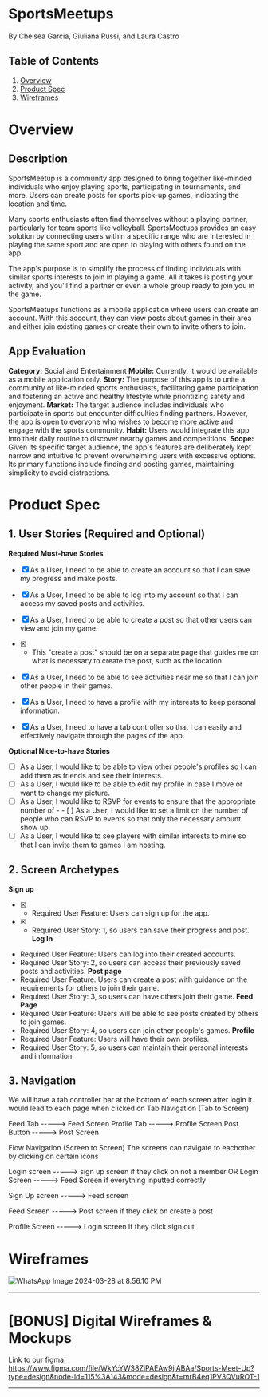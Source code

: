 # SportsMeetups

By Chelsea Garcia, Giuliana Russi, and Laura Castro

## Table of Contents

1. [Overview](#Overview)
2. [Product Spec](#Product-Spec)
3. [Wireframes](#Wireframes)

# Overview
## Description
SportsMeetup is a community app designed to bring together like-minded individuals who enjoy playing sports, participating in tournaments, and more. Users can create posts for sports pick-up games, indicating the location and time. 

Many sports enthusiasts often find themselves without a playing partner, particularly for team sports like volleyball. SportsMeetups provides an easy solution by connecting users within a specific range who are interested in playing the same sport and are open to playing with others found on the app.

The app's purpose is to simplify the process of finding individuals with similar sports interests to join in playing a game. All it takes is posting your activity, and you'll find a partner or even a whole group ready to join you in the game.

SportsMeetups functions as a mobile application where users can create an account. With this account, they can view posts about games in their area and either join existing games or create their own to invite others to join.

## App Evaluation
**Category:** Social and Entertainment
**Mobile:** Currently, it would be available as a mobile application only.
**Story:** The purpose of this app is to unite a community of like-minded sports enthusiasts, facilitating game participation and fostering an active and healthy lifestyle while prioritizing safety and enjoyment.
**Market:** The target audience includes individuals who participate in sports but encounter difficulties finding partners. However, the app is open to everyone who wishes to become more active and engage with the sports community.
**Habit:** Users would integrate this app into their daily routine to discover nearby games and competitions.
**Scope:** Given its specific target audience, the app's features are deliberately kept narrow and intuitive to prevent overwhelming users with excessive options. Its primary functions include finding and posting games, maintaining simplicity to avoid distractions.



# Product Spec


## 1. User Stories (Required and Optional)

**Required Must-have Stories**

- [X] As a User, I need to be able to create an account so that I can save my progress and make posts.
- [X] As a User, I need to be able to log into my account so that I can access my saved posts and activities.
- [X] As a User, I need to be able to create a post so that other users can view and join my game.
- [X] * This "create a post" should be on a separate page that guides me on what is necessary to create the post, such as the location.
- [X] As a User, I need to be able to see activities near me so that I can join other people in their games.
- [X] As a User, I need to have a profile with my interests to keep personal information.
- [X] As a User, I need to have a tab controller so that I can easily and effectively navigate through the pages of the app.


**Optional Nice-to-have Stories**

- [ ] As a User, I would like to be able to view other people's profiles so I can add them as friends and see their interests.
- [ ] As a User, I would like to be able to edit my profile in case I move or want to change my picture.
- [ ] As a User, I would like to RSVP for events to ensure that the appropriate number of - - [ ] As a User, I would like to set a limit on the number of people who can RSVP to events so that only the necessary amount show up.
- [ ] As a User, I would like to see players with similar interests to mine so that I can invite them to games I am hosting.

## 2. Screen Archetypes
**Sign up**
- [X] * Required User Feature: Users can sign up for the app.
- [X] * Required User Story: 1, so users can save their progress and post.
**Log In**
 *  Required User Feature: Users can log into their created accounts.
 *  Required User Story: 2, so users can access their previously saved posts and activities.
**Post page**
 *  Required User Feature: Users can create a post with guidance on the requirements for others to join their game.
 *  Required User Story: 3, so users can have others join their game.
**Feed Page**
 *  Required User Feature: Users will be able to see posts created by others to join games.
 *  Required User Story: 4, so users can join other people's games.
**Profile**
 *  Required User Feature: Users will have their own profiles.
 *  Required User Story: 5, so users can maintain their personal interests and information.


## 3. Navigation
We will have a tab controller bar at the bottom of each screen after login it would lead to each page when clicked on
Tab Navigation (Tab to Screen)

Feed Tab    -----> Feed Screen
Profile Tab -----> Profile Screen
Post Button    -----> Post Screen


Flow Navigation (Screen to Screen)
The screens can navigate to eachother by clicking on certain icons

Login screen -----> sign up screen if they click on not a member 
OR
Login Screen -----> Feed Screen if everything inputted correctly

Sign Up screen -----> Feed screen

Feed Screen -----> Post screen if they click on create a post 

Profile Screen -----> Login screen if they click sign out


# Wireframes
![WhatsApp Image 2024-03-28 at 8.56.10 PM](https://hackmd.io/_uploads/rkOTb971C.jpg)




---



# [BONUS] Digital Wireframes & Mockups
Link to our figma:
https://www.figma.com/file/WkYcYW38ZiPAEAw9jiABAa/Sports-Meet-Up?type=design&node-id=115%3A143&mode=design&t=mrB4eq1PV3QVuROT-1

---
